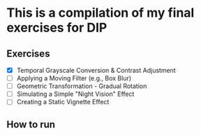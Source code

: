 # This is a compilation of my final exercises for DIP

## Exercises
- [x] Temporal Grayscale Conversion & Contrast Adjustment
- [ ] Applying a Moving Filter (e.g., Box Blur)
- [ ] Geometric Transformation - Gradual Rotation
- [ ] Simulating a Simple "Night Vision" Effect
- [ ] Creating a Static Vignette Effect

## How to run